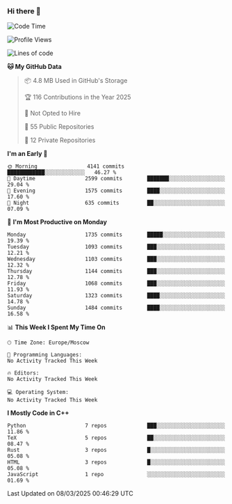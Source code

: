 ### Hi there 👋

<!--
**SemenMartynov/SemenMartynov** is a ✨ _special_ ✨ repository because its `README.md` (this file) appears on your GitHub profile.

Here are some ideas to get you started:

- 🔭 I’m currently working on ...
- 🌱 I’m currently learning ...
- 👯 I’m looking to collaborate on ...
- 🤔 I’m looking for help with ...
- 💬 Ask me about ...
- 📫 How to reach me: ...
- 😄 Pronouns: ...
- ⚡ Fun fact: ...
-->

<!--START_SECTION:waka-->
![Code Time](http://img.shields.io/badge/Code%20Time-0%20secs-blue)

![Profile Views](http://img.shields.io/badge/Profile%20Views-0-blue)

![Lines of code](https://img.shields.io/badge/From%20Hello%20World%20I%27ve%20Written-7.6%20million%20lines%20of%20code-blue)

**🐱 My GitHub Data** 

> 📦 4.8 MB Used in GitHub's Storage 
 > 
> 🏆 116 Contributions in the Year 2025
 > 
> 🚫 Not Opted to Hire
 > 
> 📜 55 Public Repositories 
 > 
> 🔑 12 Private Repositories 
 > 
**I'm an Early 🐤** 

```text
🌞 Morning                4141 commits        ████████████░░░░░░░░░░░░░   46.27 % 
🌆 Daytime                2599 commits        ███████░░░░░░░░░░░░░░░░░░   29.04 % 
🌃 Evening                1575 commits        ████░░░░░░░░░░░░░░░░░░░░░   17.60 % 
🌙 Night                  635 commits         ██░░░░░░░░░░░░░░░░░░░░░░░   07.09 % 
```
📅 **I'm Most Productive on Monday** 

```text
Monday                   1735 commits        █████░░░░░░░░░░░░░░░░░░░░   19.39 % 
Tuesday                  1093 commits        ███░░░░░░░░░░░░░░░░░░░░░░   12.21 % 
Wednesday                1103 commits        ███░░░░░░░░░░░░░░░░░░░░░░   12.32 % 
Thursday                 1144 commits        ███░░░░░░░░░░░░░░░░░░░░░░   12.78 % 
Friday                   1068 commits        ███░░░░░░░░░░░░░░░░░░░░░░   11.93 % 
Saturday                 1323 commits        ████░░░░░░░░░░░░░░░░░░░░░   14.78 % 
Sunday                   1484 commits        ████░░░░░░░░░░░░░░░░░░░░░   16.58 % 
```


📊 **This Week I Spent My Time On** 

```text
🕑︎ Time Zone: Europe/Moscow

💬 Programming Languages: 
No Activity Tracked This Week

🔥 Editors: 
No Activity Tracked This Week

💻 Operating System: 
No Activity Tracked This Week
```

**I Mostly Code in C++** 

```text
Python                   7 repos             ███░░░░░░░░░░░░░░░░░░░░░░   11.86 % 
TeX                      5 repos             ██░░░░░░░░░░░░░░░░░░░░░░░   08.47 % 
Rust                     3 repos             █░░░░░░░░░░░░░░░░░░░░░░░░   05.08 % 
HTML                     3 repos             █░░░░░░░░░░░░░░░░░░░░░░░░   05.08 % 
JavaScript               1 repo              ░░░░░░░░░░░░░░░░░░░░░░░░░   01.69 % 
```




 Last Updated on 08/03/2025 00:46:29 UTC
<!--END_SECTION:waka-->